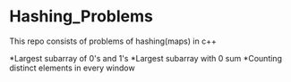 # Hashing_Problems
This repo consists of problems of hashing(maps) in c++

*Largest subarray of 0's and 1's 
*Largest subarray with 0 sum
*Counting distinct elements in every window
